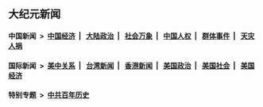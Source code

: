 ## 大纪元新闻

#### 中国新闻 &nbsp;>&nbsp; [中国经济](indexes/ncid283/README.md?11201645) &nbsp;| &nbsp; [大陆政治](indexes/ncid277/README.md?11201645) &nbsp;| &nbsp; [社会万象](indexes/ncid282/README.md?11201645) &nbsp;| &nbsp; [中国人权](indexes/ncid278/README.md?11201645) &nbsp;| &nbsp; [群体事件](indexes/ncid279/README.md?11201645) &nbsp;| &nbsp; [天灾人祸](indexes/ncid280/README.md?11201645)

#### 国际新闻 &nbsp;>&nbsp; [美中关系](indexes/nf1412576/README.md?11201645) &nbsp;| &nbsp; [台湾新闻](indexes/ncid1349361/README.md?11201645) &nbsp;| &nbsp; [香港新闻](indexes/ncid1349362/README.md?11201645) &nbsp;| &nbsp; [美国政治](indexes/ncid1078159/README.md?11201645) &nbsp;| &nbsp; [美国社会](indexes/ncid1078160/README.md?11201645) &nbsp;| &nbsp; [美国经济](indexes/ncid1078158/README.md?11201645)

#### 特别专题 &nbsp;>&nbsp; [中共百年历史](https://github.com/epoch-news/epoch-special/blob/master/README.md?11201645)  

